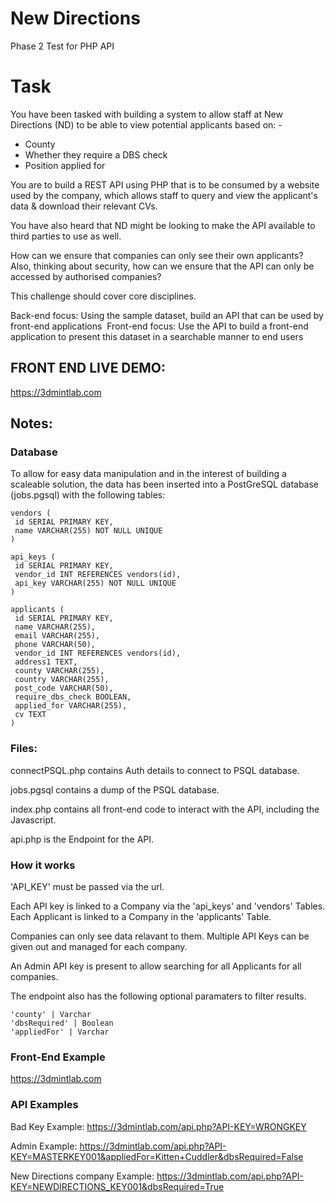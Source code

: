 # New Directions
Phase 2 Test for PHP API

# Task
You have been tasked with building a system to allow staff at New Directions (ND) to be able to view potential applicants based on: - 
 - County 
 - Whether they require a DBS check 
 - Position applied for 

You are to build a REST API using PHP that is to be consumed by a website used by the company, which allows staff to query and view the applicant's data & download their relevant CVs.  

You have also heard that ND might be looking to make the API available to third parties to use as well. 

How can we ensure that companies can only see their own applicants? Also, thinking about security, how can we ensure that the API can only be accessed by authorised companies? 

This challenge should cover core disciplines. 

Back-end focus: Using the sample dataset, build an API that can be used by front-end applications 
Front-end focus: Use the API to build a front-end application to present this dataset in a searchable manner to end users 

## FRONT END LIVE DEMO: 
https://3dmintlab.com

## Notes:

### Database
To allow for easy data manipulation and in the interest of building a scaleable solution, the data has been inserted into a PostGreSQL database (jobs.pgsql) with the following tables:
```
vendors (
 id SERIAL PRIMARY KEY,
 name VARCHAR(255) NOT NULL UNIQUE
)

api_keys (
 id SERIAL PRIMARY KEY,
 vendor_id INT REFERENCES vendors(id),
 api_key VARCHAR(255) NOT NULL UNIQUE
)

applicants (
 id SERIAL PRIMARY KEY,
 name VARCHAR(255),
 email VARCHAR(255),
 phone VARCHAR(50),
 vendor_id INT REFERENCES vendors(id),
 address1 TEXT,
 county VARCHAR(255),
 country VARCHAR(255),
 post_code VARCHAR(50),
 require_dbs_check BOOLEAN,
 applied_for VARCHAR(255),
 cv TEXT
)
```
### Files:

connectPSQL.php contains Auth details to connect to PSQL database.

jobs.pgsql contains a dump of the PSQL database.

index.php contains all front-end code to interact with the API, including the Javascript.

api.php is the Endpoint for the API.

### How it works
'API_KEY' must be passed via the url. 

Each API key is linked to a Company via the 'api_keys' and 'vendors' Tables. 
Each Applicant is linked to a Company in the 'applicants' Table.

Companies can only see data relavant to them.
Multiple API Keys can be given out and managed for each company.

An Admin API key is present to allow searching for all Applicants for all companies.

The endpoint also has the following optional paramaters to filter results.
```
'county' | Varchar
'dbsRequired' | Boolean
'appliedFor' | Varchar
```
### Front-End Example
https://3dmintlab.com

### API Examples
Bad Key Example: https://3dmintlab.com/api.php?API-KEY=WRONGKEY

Admin Example: https://3dmintlab.com/api.php?API-KEY=MASTERKEY001&appliedFor=Kitten+Cuddler&dbsRequired=False

New Directions company Example: https://3dmintlab.com/api.php?API-KEY=NEWDIRECTIONS_KEY001&dbsRequired=True
